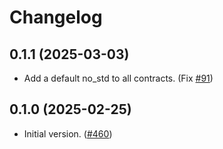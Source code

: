 # Changelog

## 0.1.1 (2025-03-03)

- Add a default no_std to all contracts. (Fix [#91](https://github.com/OpenZeppelin/stellar-contracts/issues/91))

## 0.1.0 (2025-02-25)

- Initial version. ([#460](https://github.com/OpenZeppelin/contracts-wizard/pull/460))
